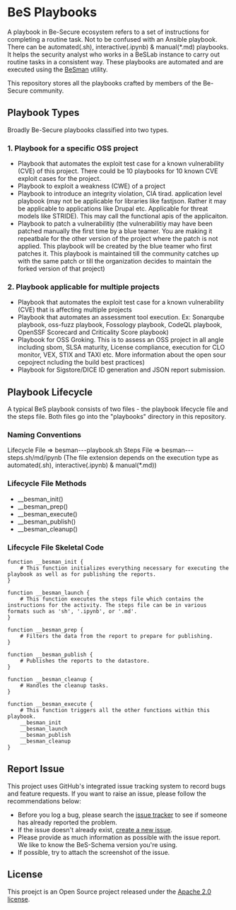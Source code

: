# BeS Playbooks

A playbook in Be-Secure ecosystem refers to a set of instructions for completing a routine task. Not to be confused with an Ansible playbook. There can be automated(.sh), interactive(.ipynb) & manual(*.md) playbooks. It helps the security analyst who works in a BeSLab instance to carry out routine tasks in a consistent way. These playbooks are automated and are executed using the [BeSman](https://github.com/Be-Secure/BeSman) utility.

This repository stores all the playbooks crafted by members of the Be-Secure community.

## Playbook Types
Broadly Be-Secure playbooks classified into two types.

### 1. Playbook for a specific OSS project
- Playbook that automates the exploit test case for a known vulnerability (CVE) of this project. There could be 10 playbooks for 10 known CVE exploit cases for the project.
- Playbook to exploit a weakness (CWE) of a project
- Playbook to introduce an integrity violation, CIA tirad. application level playbook (may not be applicable for libraries like fastjson. Rather it may be applicable to applications like Drupal etc. Applicable for threat models like STRIDE). This may call the functional apis of the applicaiton.
- Playbook to patch a vulnerabilitiy (the vulnerabilitiy may have been patched manually the first time by a blue teamer. You are making it repeatbale for the other version of the project where the patch is not applied. This playbook will be created by the blue teamer who first patches it. This playbook is maintained till the community catches up with the same patch or till the organization decides to maintain the forked version of that project)

### 2. Playbook applicable for multiple projects

- Playbook that automates the exploit test case for a known vulnerability (CVE) that is affecting multiple projects
- Playbook that automates an assessment tool execution. Ex: Sonarqube playbook, oss-fuzz playbook, Fossology playbook, CodeQL playbook, OpenSSF Scorecard and Criticality Score playbook)
- Playbook for OSS Groking. This is to assess an OSS project in all angle including sbom, SLSA maturity, License compliance, execution for CLO monitor, VEX, STIX and TAXI etc. More information about the open sour cepojrect ncluding the build best practices)
- Playbook for Sigstore/DICE ID generation and JSON report submission.

## Playbook Lifecycle
A typical BeS playbook consists of two files - the playbook lifecycle file and the steps file. Both files go into the "playbooks" directory in this repository. 

### Naming Conventions
Lifecycle File => besman-<purpose>-<version>-playbook.sh
Steps File     => besman-<purpose>-<version>-steps.sh/md/ipynb (The file extension depends on the execution type as automated(.sh), interactive(.ipynb) & manual(*.md))

### Lifecycle File Methods

- __besman_init()
- __besman_prep()
- __besman_execute()
- __besman_publish()
- __besman_cleanup()

### Lifecycle File Skeletal Code

    function __besman_init {
        # This function initializes everything necessary for executing the playbook as well as for publishing the reports.
    }
    
    function __besman_launch {
        # This function executes the steps file which contains the instructions for the activity. The steps file can be in various formats such as 'sh', '.ipynb', or '.md'.
    }
    
    function __besman_prep {
        # Filters the data from the report to prepare for publishing.
    }
    
    function __besman_publish {
        # Publishes the reports to the datastore.
    }
    
    function __besman_cleanup {
        # Handles the cleanup tasks.
    }
    
    function __besman_execute {
        # This function triggers all the other functions within this playbook.
        __besman_init
        __besman_launch
        __besman_publish
        __besman_cleanup
    }

## Report Issue
This project uses GitHub's integrated issue tracking system to record bugs and feature requests. If you want to raise an issue, please follow the recommendations below:

* Before you log a bug, please search the [issue tracker](https://github.com/Be-Secure/besecure-playbooks-store/issues) to see if someone has already reported the problem.
* If the issue doesn't already exist, [create a new issue](https://github.com/Be-Secure/besecure-playbooks-store/issues/new/choose).
* Please provide as much information as possible with the issue report.
We like to know the BeS-Schema version you're using.
* If possible, try to attach the screenshot of the issue.

## License
This proejct is an Open Source project released under the [Apache 2.0 license](https://www.apache.org/licenses/LICENSE-2.0.html).
